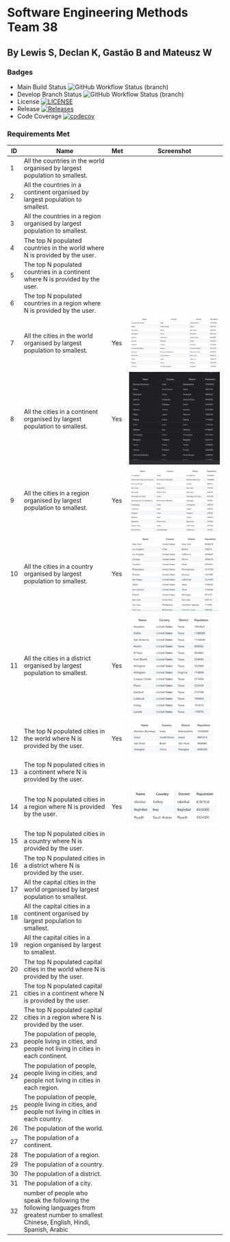 # Software Engineering Methods Team 38
## By Lewis S, Declan K, Gastão B and Mateusz W

### Badges
* Main Build Status ![GitHub Workflow Status (branch)](https://img.shields.io/github/actions/workflow/status/LewSco/sem38/.github/workflows/main.yml?branch=main)
* Develop Branch Status ![GitHub Workflow Status (branch)](https://img.shields.io/github/actions/workflow/status/LewSco/sem38/.github/workflows/main.yml?branch=develop)
* License [![LICENSE](https://img.shields.io/github/license/LewSco/sem38?style=flat-square)](https://github.com/LewSco/sem38/blob/main/LICENSE)
* Release [![Releases](https://img.shields.io/github/release/LewSco/sem38/all.svg?style=flat-square)](https://github.com/LewSco/sem38/releases)
* Code Coverage [![codecov](https://codecov.io/gh/LewSco/sem38/graph/badge.svg?token=6XO6KDXXZ2)](https://codecov.io/gh/LewSco/sem38)

### Requirements Met

| ID | Name                                                                                                                                       | Met  | Screenshot |
|----|--------------------------------------------------------------------------------------------------------------------------------------------|------|------------|
| 1  | All the countries in the world organised by largest population to smallest.                                                                |      |            |
| 2  | All the countries in a continent organised by largest population to smallest.                                                              |      |            |
| 3  | All the countries in a region organised by largest population to smallest.                                                                 |      |            |
| 4  | The top N populated countries in the world where N is provided by the user.                                                                |      |            |
| 5  | The top N populated countries in a continent where N is provided by the user.                                                              |      |            |
| 6  | The top N populated countries in a region where N is provided by the user.                                                                 |      |            |
| 7  | All the cities in the world organised by largest population to smallest.                                                                   | Yes  |      ![img_3.png](img_3.png)      |
| 8  | All the cities in a continent organised by largest population to smallest.                                                                 | Yes  |  ![img.png](img.png)          |
| 9  | All the cities in a region organised by largest population to smallest.                                                                    | Yes  |       ![img_1.png](img_1.png)     |
| 10 | All the cities in a country organised by largest population to smallest.                                                                   | Yes  |      ![img_2.png](img_2.png)      |
| 11 | All the cities in a district organised by largest population to smallest.                                                                  | Yes  |       ![img_4.png](img_4.png)     |
| 12 | The top N populated cities in the world where N is provided by the user.                                                                   | Yes  |         ![img_5.png](img_5.png)   |
| 13 | The top N populated cities in a continent where N is provided by the user.                                                                 |      |            |
| 14 | The top N populated cities in a region where N is provided by the user.                                                                    | Yes  |          ![img_6.png](img_6.png)  |
| 15 | The top N populated cities in a country where N is provided by the user.                                                                   |      |            |
| 16 | The top N populated cities in a district where N is provided by the user.                                                                  |      |            |
| 17 | All the capital cities in the world organised by largest population to smallest.                                                           |      |            |
| 18 | All the capital cities in a continent organised by largest population to smallest.                                                         |      |            |
| 19 | All the capital cities in a region organised by largest to smallest.                                                                       |      |            |
| 20 | The top N populated capital cities in the world where N is provided by the user.                                                           |      |            |
| 21 | The top N populated capital cities in a continent where N is provided by the user.                                                         |      |            |
| 22 | The top N populated capital cities in a region where N is provided by the user.                                                            |      |            |
| 23 | The population of people, people living in cities, and people not living in cities in each continent.                                      |      |            |
| 24 | The population of people, people living in cities, and people not living in cities in each region.                                         |      |            |
| 25 | The population of people, people living in cities, and people not living in cities in each country.                                        |      |            |
| 26 | The population of the world.                                                                                                               |      |            |
| 27 | The population of a continent.                                                                                                             |      |            |
| 28 | The population of a region.                                                                                                                |      |            |
| 29 | The population of a country.                                                                                                               |      |            |
| 30 | The population of a district.                                                                                                              |      |            |
| 31 | The population of a city.                                                                                                                  |      |            |
| 32 | number of people who speak the following the following languages from greatest number to smallest Chinese, English, Hindi, Spanish, Arabic |      |            |